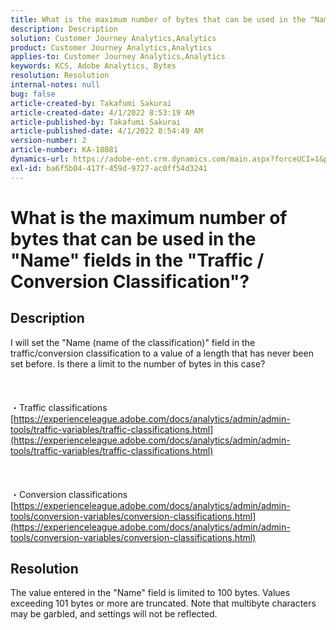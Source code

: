 ```yaml
---
title: What is the maximum number of bytes that can be used in the "Name" fields in the "Traffic / Conversion Classification"?
description: Description
solution: Customer Journey Analytics,Analytics
product: Customer Journey Analytics,Analytics
applies-to: Customer Journey Analytics,Analytics
keywords: KCS, Adobe Analytics, Bytes
resolution: Resolution
internal-notes: null
bug: false
article-created-by: Takafumi Sakurai
article-created-date: 4/1/2022 8:53:19 AM
article-published-by: Takafumi Sakurai
article-published-date: 4/1/2022 8:54:49 AM
version-number: 2
article-number: KA-18081
dynamics-url: https://adobe-ent.crm.dynamics.com/main.aspx?forceUCI=1&pagetype=entityrecord&etn=knowledgearticle&id=7471762b-99b1-ec11-9840-0022480bd126
exl-id: ba6f5b04-417f-459d-9727-ac0ff54d3241
---
```

# What is the maximum number of bytes that can be used in the "Name" fields in the "Traffic / Conversion Classification"?

## Description

I will set the "Name (name of the classification)" field in the traffic/conversion classification to a value of a length that has never been set before. Is there a limit to the number of bytes in this case?<br><br> <br><br>・Traffic classifications
[https://experienceleague.adobe.com/docs/analytics/admin/admin-tools/traffic-variables/traffic-classifications.html](https://experienceleague.adobe.com/docs/analytics/admin/admin-tools/traffic-variables/traffic-classifications.html)<br><br> <br><br>・Conversion classifications
[https://experienceleague.adobe.com/docs/analytics/admin/admin-tools/conversion-variables/conversion-classifications.html](https://experienceleague.adobe.com/docs/analytics/admin/admin-tools/conversion-variables/conversion-classifications.html)

## Resolution


The value entered in the "Name" field is limited to 100 bytes. Values exceeding 101 bytes or more are truncated. Note that multibyte characters may be garbled, and settings will not be reflected.
